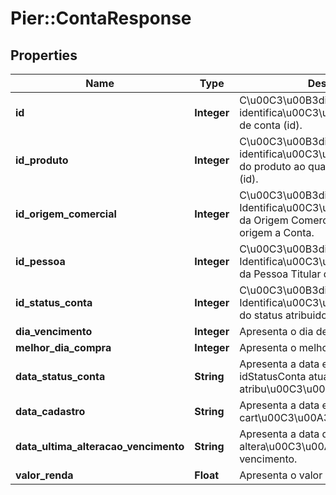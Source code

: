 # Pier::ContaResponse

## Properties
Name | Type | Description | Notes
------------ | ------------- | ------------- | -------------
**id** | **Integer** | C\u00C3\u00B3digo de identifica\u00C3\u00A7\u00C3\u00A3o de conta (id). | [optional] 
**id_produto** | **Integer** | C\u00C3\u00B3digo de identifica\u00C3\u00A7\u00C3\u00A3o do produto ao qual a conta faz parte. (id). | [optional] 
**id_origem_comercial** | **Integer** | C\u00C3\u00B3digo de Identifica\u00C3\u00A7\u00C3\u00A3o da Origem Comercial (id) que deu origem a Conta. | [optional] 
**id_pessoa** | **Integer** | C\u00C3\u00B3digo de Identifica\u00C3\u00A7\u00C3\u00A3o da Pessoa Titular da Conta (id). | [optional] 
**id_status_conta** | **Integer** | C\u00C3\u00B3digo de Identifica\u00C3\u00A7\u00C3\u00A3o do status atribuido a conta. | [optional] 
**dia_vencimento** | **Integer** | Apresenta o dia de vencimento. | [optional] 
**melhor_dia_compra** | **Integer** | Apresenta o melhor dia de compra. | [optional] 
**data_status_conta** | **String** | Apresenta a data em que o idStatusConta atual fora atribu\u00C3\u00ADdo para ela. | [optional] 
**data_cadastro** | **String** | Apresenta a data em que o cart\u00C3\u00A3o foi gerado. | [optional] 
**data_ultima_alteracao_vencimento** | **String** | Apresenta a data da ultima altera\u00C3\u00A7\u00C3\u00A3o de vencimento. | [optional] 
**valor_renda** | **Float** | Apresenta o valor da renda comprovada | [optional] 



